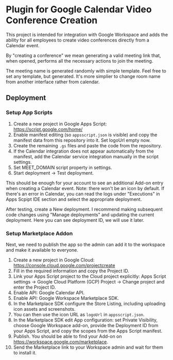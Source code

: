 # Plugin for Google Calendar Video Conference Creation

This project is intended for integration with Google Workspace and adds the ability for all employees to create video conferences directly from a Calendar event.

By "creating a conference" we mean generating a valid meeting link that, when opened, performs all the necessary actions to join the meeting.

The meeting name is generated randomly with simple template. Feel free to set any template, but generated. It's more simplier to change room name from another interface rather from calendar.

## Deployment

### Setup App Scripts

1. Create a new project in Google Apps Script: https://script.google.com/home/
2. Enable manifest editing (so `appsscript.json` is visible) and copy the manifest data from this repository into it. Set logoUrl empty now.
3. Create the remaining `.gs` files and paste the code from the repository.
4. If the Calendar integration does not appear automatically from the manifest, add the Calendar service integration manually in the script settings.
5. Set MEET_DOMAIN script property in settings.
6. Start deployment -> Test deployment.

This should be enough for your account to see an additional Add-on entry when creating a Calendar event. Note: there won't be an icon by default.
If there's an error in Calendar, you can read the logs under "Executions" in Apps Scpipt IDE section and select the appropriate deployment.

After testing, create a New deployment. I recommend making subsequent code changes using "Manage deployments" and updating the current deployment.
Here you can see deployment ID, we will use it later.

### Setup Marketplace Addon

Next, we need to publish the app so the admin can add it to the workspace and make it available to everyone.

1. Create a new project in Google Cloud: https://console.cloud.google.com/projectcreate
2. Fill in the required information and copy the Project ID.
3. Link your Apps Script project to the Cloud project explicitly: Apps Script settings -> Google Cloud Platform (GCP) Project -> Change project and enter the Project ID.
4. Enable API: Google Calendar API.
5. Enable API: Google Workspace Marketplace SDK.
6. In the Marketplace SDK configure the Store Listing, including uploading icon assets and screenshots.
7. You can then use the icon URL as `logoUrl` in `appsscript.json`.
8. In the Marketplace SDK edit App configuration: set Private Visibility, choose Google Workspace add-on, provide the Deployment ID from your Apps Script, and copy the scopes from the Apps Script manifest.
9. Publish. You should be able to find your Add-on on https://workspace.google.com/marketplace.
10. Send the Marketplace link to your Workspace admin and wait for them to install it.